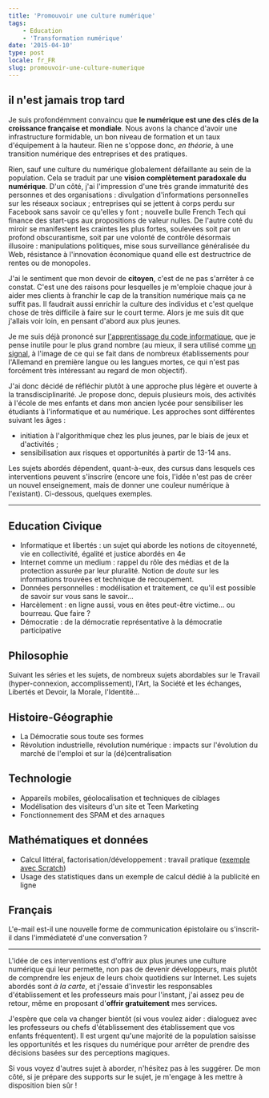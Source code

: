 ```yaml
---
title: 'Promouvoir une culture numérique'
tags:
    - Education
    - 'Transformation numérique'
date: '2015-04-10'
type: post
locale: fr_FR
slug: promouvoir-une-culture-numerique
---
```


## il n'est jamais trop tard

Je suis profondémment convaincu que **le numérique est une des clés de la croissance française et mondiale**. Nous avons la chance d'avoir une infrastructure formidable, un bon niveau de formation et un taux d'équipement à la hauteur. Rien ne s'oppose donc, _en théorie_, à une transition numérique des entreprises et des pratiques.

<!-- more -->

Rien, sauf une culture du numérique globalement défaillante au sein de la population. Cela se traduit par une **vision complètement paradoxale du numérique**. D'un côté, j'ai l'impression d'une très grande immaturité des personnes et des organisations&nbsp;: divulgation d'informations personnelles sur les réseaux sociaux ; entreprises qui se jettent à corps perdu sur Facebook sans savoir ce qu'elles y font ; nouvelle bulle French Tech qui finance des start-ups aux propositions de valeur nulles. De l'autre coté du miroir se manifestent les craintes les plus fortes, soulevées soit par un profond obscurantisme, soit par une volonté de contrôle désormais illusoire&nbsp;: manipulations politiques, mise sous surveillance généralisée du Web, résistance à l'innovation économique quand elle est destructrice de rentes ou de monopoles.

J'ai le sentiment que mon devoir de **citoyen**, c'est de ne pas s'arrêter à ce constat. C'est une des raisons pour lesquelles je m'emploie chaque jour à aider mes clients à franchir le cap de la transition numérique mais ça ne suffit pas. Il faudrait aussi enrichir la culture des individus et c'est quelque chose de très difficile à faire sur le court terme. Alors je me suis dit que j'allais voir loin, en pensant d'abord aux plus jeunes.

Je me suis déjà prononcé sur [l'apprentissage du code informatique](/2014/06/le-code-a-change/), que je pense inutile pour le plus grand nombre (au mieux, il sera utilisé comme [un signal](<http://fr.wikipedia.org/wiki/Signal_(%C3%A9conomie)>), à l'image de ce qui se fait dans de nombreux établissements pour l'Allemand en première langue ou les langues mortes, ce qui n'est pas forcément très intéressant au regard de mon objectif).

J'ai donc décidé de réfléchir plutôt à une approche plus légère et ouverte à la transdisciplinarité. Je propose donc, depuis plusieurs mois, des activités à l'école de mes enfants et dans mon ancien lycée pour sensibiliser les étudiants à l'informatique et au numérique. Les approches sont différentes suivant les âges&nbsp;:

* initiation à l'algorithmique chez les plus jeunes, par le biais de jeux et d'activités ;
* sensibilisation aux risques et opportunités à partir de 13-14 ans.

Les sujets abordés dépendent, quant-à-eux, des cursus dans lesquels ces interventions peuvent s'inscrire (encore une fois, l'idée n'est pas de créer un nouvel enseignement, mais de donner une couleur numérique à l'existant). Ci-dessous, quelques exemples.

***

## Education Civique

* Informatique et libertés&nbsp;: un sujet qui aborde les notions de citoyenneté, vie en collectivité, égalité et justice abordés en 4e
* Internet comme un medium&nbsp;: rappel du rôle des médias et de la protection assurée par leur pluralité. Notion de _doute_ sur les informations trouvées et technique de recoupement.
* Données personnelles&nbsp;: modélisation et traitement, ce qu'il est possible de savoir sur vous sans le savoir…
* Harcèlement&nbsp;: en ligne aussi, vous en êtes peut-être victime… ou bourreau. Que faire&nbsp;?
* Démocratie&nbsp;: de la démocratie représentative à la démocratie participative

## Philosophie

Suivant les séries et les sujets, de nombreux sujets abordables sur le Travail (hyper-connexion, accomplissement), l'Art, la Société et les échanges, Libertés et Devoir, la Morale, l'Identité…

## Histoire-Géographie

* La Démocratie sous toute ses formes
* Révolution industrielle, révolution numérique&nbsp;: impacts sur l'évolution du marché de l'emploi et sur la (dé)centralisation

## Technologie

* Appareils mobiles, géolocalisation et techniques de ciblages
* Modélisation des visiteurs d'un site et Teen Marketing
* Fonctionnement des SPAM et des arnaques

## Mathématiques et données

* Calcul littéral, factorisation/développement&nbsp;: travail pratique ([exemple avec Scratch](https://youtu.be/FNBDtxOlgnw))
* Usage des statistiques dans un exemple de calcul dédié à la publicité en ligne

## Français

L'e-mail est-il une nouvelle forme de communication épistolaire ou s'inscrit-il dans l'immédiateté d'une conversation&nbsp;?

***

L'idée de ces interventions est d'offrir aux plus jeunes une culture numérique qui leur permette, non pas de devenir développeurs, mais plutôt de comprendre les enjeux de leurs choix quotidiens sur Internet. Les sujets abordés sont _à la carte_, et j'essaie d'investir les responsables d'établissement et les professeurs mais pour l'instant, j'ai assez peu de retour, même en proposant d'**offrir gratuitement** mes services.

J'espère que cela va changer bientôt (si vous voulez aider&nbsp;: dialoguez avec les professeurs ou chefs d'établissement des établissement que vos enfants fréquentent). Il est urgent qu'une majorité de la population saisisse les opportunités et les risques du numérique pour arrêter de prendre des décisions basées sur des perceptions magiques.

Si vous voyez d'autres sujet à aborder, n'hésitez pas à les suggérer. De mon côté, si je prépare des supports sur le sujet, je m'engage à les mettre à disposition bien sûr !
